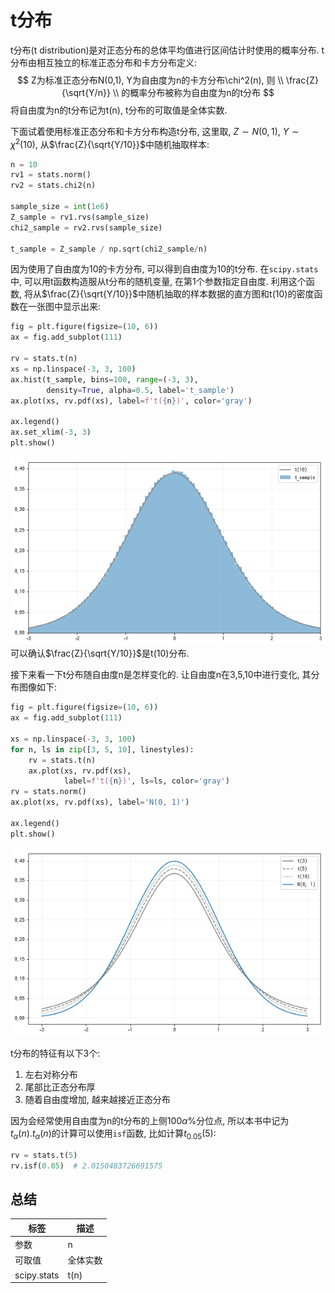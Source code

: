 # t分布

t分布(t distribution)是对正态分布的总体平均值进行区间估计时使用的概率分布. t分布由相互独立的标准正态分布和卡方分布定义:
$$
Z为标准正态分布N(0,1), Y为自由度为n的卡方分布\chi^2(n), 则 \\
\frac{Z}{\sqrt{Y/n}}  \\
的概率分布被称为自由度为n的t分布
$$
将自由度为n的t分布记为t(n), t分布的可取值是全体实数.

下面试着使用标准正态分布和卡方分布构造t分布, 这里取, $Z\sim N(0,1)$, $Y \sim \chi^2(10)$, 从$\frac{Z}{\sqrt{Y/10}}$中随机抽取样本:
```python
n = 10
rv1 = stats.norm()
rv2 = stats.chi2(n)

sample_size = int(1e6)
Z_sample = rv1.rvs(sample_size)
chi2_sample = rv2.rvs(sample_size)

t_sample = Z_sample / np.sqrt(chi2_sample/n)
```
因为使用了自由度为10的卡方分布, 可以得到自由度为10的t分布. 在`scipy.stats`中, 可以用t函数构造服从t分布的随机变量, 在第1个参数指定自由度. 利用这个函数, 将从$\frac{Z}{\sqrt{Y/10}}$中随机抽取的样本数据的直方图和t(10)的密度函数在一张图中显示出来:
```python
fig = plt.figure(figsize=(10, 6))
ax = fig.add_subplot(111)

rv = stats.t(n)
xs = np.linspace(-3, 3, 100)
ax.hist(t_sample, bins=100, range=(-3, 3),
        density=True, alpha=0.5, label='t_sample')
ax.plot(xs, rv.pdf(xs), label=f't({n})', color='gray')

ax.legend()
ax.set_xlim(-3, 3)
plt.show()
```
![](./t分布/1.png)
可以确认$\frac{Z}{\sqrt{Y/10}}$是t(10)分布.

接下来看一下t分布随自由度n是怎样变化的. 让自由度n在3,5,10中进行变化, 其分布图像如下:
```python
fig = plt.figure(figsize=(10, 6))
ax = fig.add_subplot(111)

xs = np.linspace(-3, 3, 100)
for n, ls in zip([3, 5, 10], linestyles):
    rv = stats.t(n)
    ax.plot(xs, rv.pdf(xs),
            label=f't({n})', ls=ls, color='gray')
rv = stats.norm()
ax.plot(xs, rv.pdf(xs), label='N(0, 1)')
    
ax.legend()
plt.show()
```
![](./t分布/2.png)


t分布的特征有以下3个:
1. 左右对称分布
2. 尾部比正态分布厚
3. 随着自由度增加, 越来越接近正态分布

因为会经常使用自由度为n的t分布的上侧100$\alpha$%分位点, 所以本书中记为$t_\alpha(n)$.$t_\alpha(n)$的计算可以使用`isf`函数, 比如计算$t_{0.05}(5)$:
```python
rv = stats.t(5)
rv.isf(0.05)  # 2.0150483726691575
```

## 总结
标签|描述
--|--
参数|n
可取值|全体实数
scipy.stats|t(n)


























